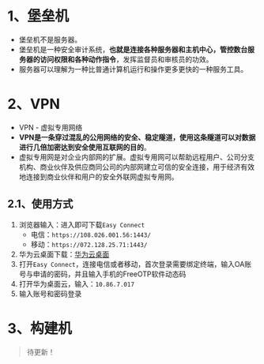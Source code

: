 



# 1、堡垒机

- 堡垒机不是服务器。
- 堡垒机是一种安全审计系统，**也就是连接各种服务器和主机中心，管控数台服务器的访问权限和各种动作指令**，发挥监督员和审核员的功效。
- 服务器可以理解为一种比普通计算机运行和操作更多更快的一种服务工具。







# 2、VPN

- VPN - 虚拟专用网络
- **VPN是一条穿过混乱的公用网络的安全、稳定隧道，使用这条隧道可以对数据进行几倍加密达到安全使用互联网的目的**。
- 虚拟专用网是对企业内部网的扩展。虚拟专用网可以帮助远程用户、公司分支机构、商业伙伴及供应商同公司的内部网建立可信的安全连接，用于经济有效地连接到商业伙伴和用户的安全外联网虚拟专用网。



## 2.1、使用方式

1. 浏览器输入：进入即可下载`Easy Connect`
   - 电信：`https://108.026.001.56:1443/`
   - 移动：`https://072.128.25.71:1443/`
2. 华为云桌面下载：[华为云桌面](https://www.huaweicloud.com/product/workspace.html)
3. 打开`Easy Connect`，连接电信或者移动，首次登录需要绑定终端，输入OA账号与申请的密码，并且输入手机的FreeOTP软件动态码
4. 打开华为桌面云，输入：`10.86.7.017`
5. 输入账号和密码登录

# 3、构建机

> 待更新！















































